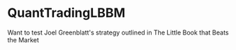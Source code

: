 # QuantTradingLBBM
Want to test Joel Greenblatt's strategy outlined in The Little Book that Beats the Market
